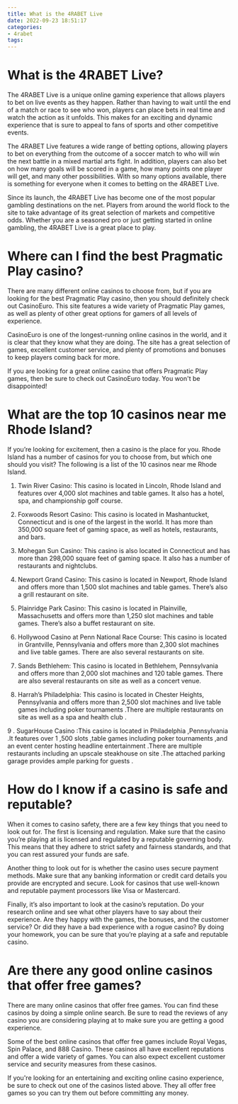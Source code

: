 ```yaml
---
title: What is the 4RABET Live
date: 2022-09-23 18:51:17
categories:
- 4rabet
tags:
---
```



#  What is the 4RABET Live?

The 4RABET Live is a unique online gaming experience that allows players to bet on live
events as they happen. Rather than having to wait until the end of a match or race to see who
won, players can place bets in real time and watch the action as it unfolds. This makes for an
exciting and dynamic experience that is sure to appeal to fans of sports and other competitive
events.

The 4RABET Live features a wide range of betting options, allowing players to bet on everything from
the outcome of a soccer match to who will win the next battle in a mixed martial arts fight. In addition,
players can also bet on how many goals will be scored in a game, how many points one player will get,
and many other possibilities. With so many options available, there is something for everyone when it comes
to betting on the 4RABET Live.

Since its launch, the 4RABET Live has become one of the most popular gambling destinations on the net.
Players from around the world flock to the site to take advantage of its great selection of markets and
competitive odds. Whether you are a seasoned pro or just getting started in online gambling, the 4RABET Live is a great place to play.

#  Where can I find the best Pragmatic Play casino?

There are many different online casinos to choose from, but if you are looking for the best Pragmatic Play casino, then you should definitely check out CasinoEuro. This site features a wide variety of Pragmatic Play games, as well as plenty of other great options for gamers of all levels of experience.

CasinoEuro is one of the longest-running online casinos in the world, and it is clear that they know what they are doing. The site has a great selection of games, excellent customer service, and plenty of promotions and bonuses to keep players coming back for more.

If you are looking for a great online casino that offers Pragmatic Play games, then be sure to check out CasinoEuro today. You won't be disappointed!

#  What are the top 10 casinos near me Rhode Island?

If you’re looking for excitement, then a casino is the place for you. Rhode Island has a number of casinos for you to choose from, but which one should you visit? The following is a list of the 10 casinos near me Rhode Island.

1. Twin River Casino: This casino is located in Lincoln, Rhode Island and features over 4,000 slot machines and table games. It also has a hotel, spa, and championship golf course.

2. Foxwoods Resort Casino: This casino is located in Mashantucket, Connecticut and is one of the largest in the world. It has more than 350,000 square feet of gaming space, as well as hotels, restaurants, and bars.

3. Mohegan Sun Casino: This casino is also located in Connecticut and has more than 298,000 square feet of gaming space. It also has a number of restaurants and nightclubs.

4. Newport Grand Casino: This casino is located in Newport, Rhode Island and offers more than 1,500 slot machines and table games. There’s also a grill restaurant on site.

5. Plainridge Park Casino: This casino is located in Plainville, Massachusetts and offers more than 1,250 slot machines and table games. There’s also a buffet restaurant on site.

6. Hollywood Casino at Penn National Race Course: This casino is located in Grantville, Pennsylvania and offers more than 2,300 slot machines and live table games. There are also several restaurants on site.

7. Sands Bethlehem: This casino is located in Bethlehem, Pennsylvania and offers more than 2,000 slot machines and 120 table games. There are also several restaurants on site as well as a concert venue.

8. Harrah’s Philadelphia: This casino is located in Chester Heights, Pennsylvania and offers more than 2,500 slot machines and live table games including poker tournaments .There are multiple restaurants on site as well as a spa and health club .

9 . SugarHouse Casino :This casino is located in Philadelphia ,Pennsylvania .It features over 1 ,500 slots ,table games including poker tournaments ,and an event center hosting headline entertainment .There are multiple restaurants including an upscale steakhouse on site .The attached parking garage provides ample parking for guests .

#  How do I know if a casino is safe and reputable?

When it comes to casino safety, there are a few key things that you need to look out for. The first is licensing and regulation. Make sure that the casino you’re playing at is licensed and regulated by a reputable governing body. This means that they adhere to strict safety and fairness standards, and that you can rest assured your funds are safe.

Another thing to look out for is whether the casino uses secure payment methods. Make sure that any banking information or credit card details you provide are encrypted and secure. Look for casinos that use well-known and reputable payment processors like Visa or Mastercard.

Finally, it’s also important to look at the casino’s reputation. Do your research online and see what other players have to say about their experience. Are they happy with the games, the bonuses, and the customer service? Or did they have a bad experience with a rogue casino? By doing your homework, you can be sure that you’re playing at a safe and reputable casino.

#  Are there any good online casinos that offer free games?

There are many online casinos that offer free games. You can find these casinos by doing a simple online search. Be sure to read the reviews of any casino you are considering playing at to make sure you are getting a good experience.

Some of the best online casinos that offer free games include Royal Vegas, Spin Palace, and 888 Casino. These casinos all have excellent reputations and offer a wide variety of games. You can also expect excellent customer service and security measures from these casinos.

If you're looking for an entertaining and exciting online casino experience, be sure to check out one of the casinos listed above. They all offer free games so you can try them out before committing any money.